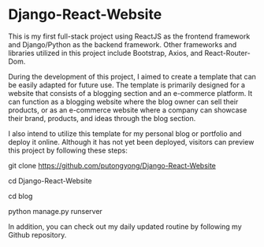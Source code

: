 # Django-React-Website

This is my first full-stack project using ReactJS as the frontend framework and Django/Python as the backend framework. Other frameworks and libraries utilized in this project include Bootstrap, Axios, and React-Router-Dom.

During the development of this project, I aimed to create a template that can be easily adapted for future use. The template is primarily designed for a website that consists of a blogging section and an e-commerce platform. It can function as a blogging website where the blog owner can sell their products, or as an e-commerce website where a company can showcase their brand, products, and ideas through the blog section.

I also intend to utilize this template for my personal blog or portfolio and deploy it online. Although it has not yet been deployed, visitors can preview this project by following these steps:

git clone https://github.com/putongyong/Django-React-Website

cd Django-React-Website

cd blog

python manage.py runserver

In addition, you can check out my daily updated routine by following my Github repository.

